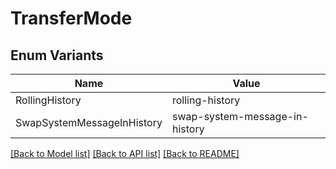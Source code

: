 # TransferMode

## Enum Variants

| Name | Value |
|---- | -----|
| RollingHistory | rolling-history |
| SwapSystemMessageInHistory | swap-system-message-in-history |


[[Back to Model list]](../README.md#documentation-for-models) [[Back to API list]](../README.md#documentation-for-api-endpoints) [[Back to README]](../README.md)


